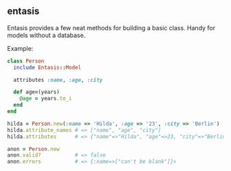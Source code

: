 entasis
-------

Entasis provides a few neat methods for building a basic class. Handy for models without a database.

Example:

```ruby
class Person
  include Entasis::Model

  attributes :name, :age, :city

  def age=(years)
    @age = years.to_i
  end
end

hilda = Person.new(:name => 'Hilda', :age => '23', :city => 'Berlin')
hilda.attribute_names # => ["name", "age", "city"]
hilda.attributes      # => {"name"=>"Hilda", "age"=>23, "city"=>"Berlin"}

anon = Person.new
anon.valid?           # => false
anon.errors           # => {:name=>["can't be blank"]}>
```
